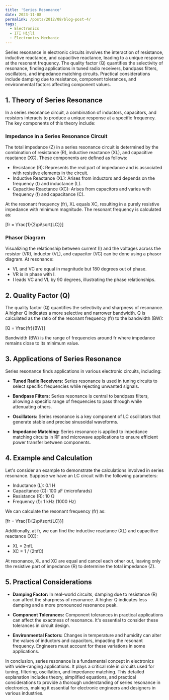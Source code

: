 ```yaml
---
title: 'Series Resonance'
date: 2023-11-08
permalink: /posts/2012/08/blog-post-4/
tags:
  - Electronics
  - ITI Hijli
  - Electronics Mechanic
---
```


Series resonance in electronic circuits involves the interaction of resistance, inductive reactance, and capacitive reactance, leading to a unique response at the resonant frequency. The quality factor (Q) quantifies the selectivity of resonance, finding applications in tuned radio receivers, bandpass filters, oscillators, and impedance matching circuits. Practical considerations include damping due to resistance, component tolerances, and environmental factors affecting component values.

## 1. Theory of Series Resonance

In a series resonance circuit, a combination of inductors, capacitors, and resistors interacts to produce a unique response at a specific frequency. The key components of this theory include:

### Impedance in a Series Resonance Circuit

The total impedance (Z) in a series resonance circuit is determined by the combination of resistance (R), inductive reactance (XL), and capacitive reactance (XC). These components are defined as follows:

- Resistance (R): Represents the real part of impedance and is associated with resistive elements in the circuit.
- Inductive Reactance (XL): Arises from inductors and depends on the frequency (f) and inductance (L).
- Capacitive Reactance (XC): Arises from capacitors and varies with frequency (f) and capacitance (C).

At the resonant frequency (fr), XL equals XC, resulting in a purely resistive impedance with minimum magnitude. The resonant frequency is calculated as:

\[fr = \frac{1}{2\pi\sqrt{LC}}\]

### Phasor Diagram

Visualizing the relationship between current (I) and the voltages across the resistor (VR), inductor (VL), and capacitor (VC) can be done using a phasor diagram. At resonance:

- VL and VC are equal in magnitude but 180 degrees out of phase.
- VR is in phase with I.
- I leads VC and VL by 90 degrees, illustrating the phase relationships.

## 2. Quality Factor (Q)

The quality factor (Q) quantifies the selectivity and sharpness of resonance. A higher Q indicates a more selective and narrower bandwidth. Q is calculated as the ratio of the resonant frequency (fr) to the bandwidth (BW):

\[Q = \frac{fr}{BW}\]

Bandwidth (BW) is the range of frequencies around fr where impedance remains close to its minimum value.

## 3. Applications of Series Resonance

Series resonance finds applications in various electronic circuits, including:

- **Tuned Radio Receivers:** Series resonance is used in tuning circuits to select specific frequencies while rejecting unwanted signals.

- **Bandpass Filters:** Series resonance is central to bandpass filters, allowing a specific range of frequencies to pass through while attenuating others.

- **Oscillators:** Series resonance is a key component of LC oscillators that generate stable and precise sinusoidal waveforms.

- **Impedance Matching:** Series resonance is applied to impedance matching circuits in RF and microwave applications to ensure efficient power transfer between components.

## 4. Example and Calculation

Let's consider an example to demonstrate the calculations involved in series resonance. Suppose we have an LC circuit with the following parameters:

- Inductance (L): 0.1 H
- Capacitance (C): 100 μF (microfarads)
- Resistance (R): 10 Ω
- Frequency (f): 1 kHz (1000 Hz)

We can calculate the resonant frequency (fr) as:

\[fr = \frac{1}{2\pi\sqrt{LC}}\]

Additionally, at fr, we can find the inductive reactance (XL) and capacitive reactance (XC):

- XL = 2πfL
- XC = 1 / (2πfC)

At resonance, XL and XC are equal and cancel each other out, leaving only the resistive part of impedance (R) to determine the total impedance (Z).

## 5. Practical Considerations

- **Damping Factor:** In real-world circuits, damping due to resistance (R) can affect the sharpness of resonance. A higher Q indicates less damping and a more pronounced resonance peak.

- **Component Tolerances:** Component tolerances in practical applications can affect the exactness of resonance. It's essential to consider these tolerances in circuit design.

- **Environmental Factors:** Changes in temperature and humidity can alter the values of inductors and capacitors, impacting the resonant frequency. Engineers must account for these variations in some applications.

In conclusion, series resonance is a fundamental concept in electronics with wide-ranging applications. It plays a critical role in circuits used for tuning, filtering, oscillation, and impedance matching. This detailed explanation includes theory, simplified equations, and practical considerations to provide a thorough understanding of series resonance in electronics, making it essential for electronic engineers and designers in various industries.
